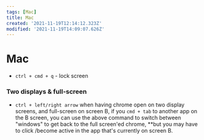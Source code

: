 ```yaml
---
tags: [Mac]
title: Mac
created: '2021-11-19T12:14:12.323Z'
modified: '2021-11-19T14:09:07.626Z'
---
```


# Mac

- `ctrl + cmd + q` - lock screen

### Two displays & full-screen
- `ctrl + left/right arrow` 
when having chrome open on two display screens, and full-screen on screen B, if you `cmd + tab` to another app on the B screen, you can use the above command to switch between "windows" to get back to the full screen'ed chrome, **but you may have to click /become active in the app that's currently on screen B.
